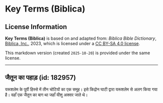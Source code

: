 # Key Terms (Biblica)

## License Information

**Key Terms (Biblica)** is based on and adapted from: _Biblica Bible Dictionary_, [Biblica, Inc.](https://www.biblica.com/), 2023, which is licensed under a [CC BY-SA 4.0 license](https://creativecommons.org/licenses/by-sa/4.0/legalcode.en).

This markdown version (created `2025-10-20`) is provided under the same license.



--------------------------------

## जैतून का पहाड़ (id: 182957)

यरूशलेम के पूर्वी हिस्से में तीन चोटियों का एक समूह। इसे किद्रोन घाटी द्वारा यरूशलेम से अलग किया गया है। वहाँ एक जैतून का बाग था जहाँ यीशु अक्सर जाते थे।


